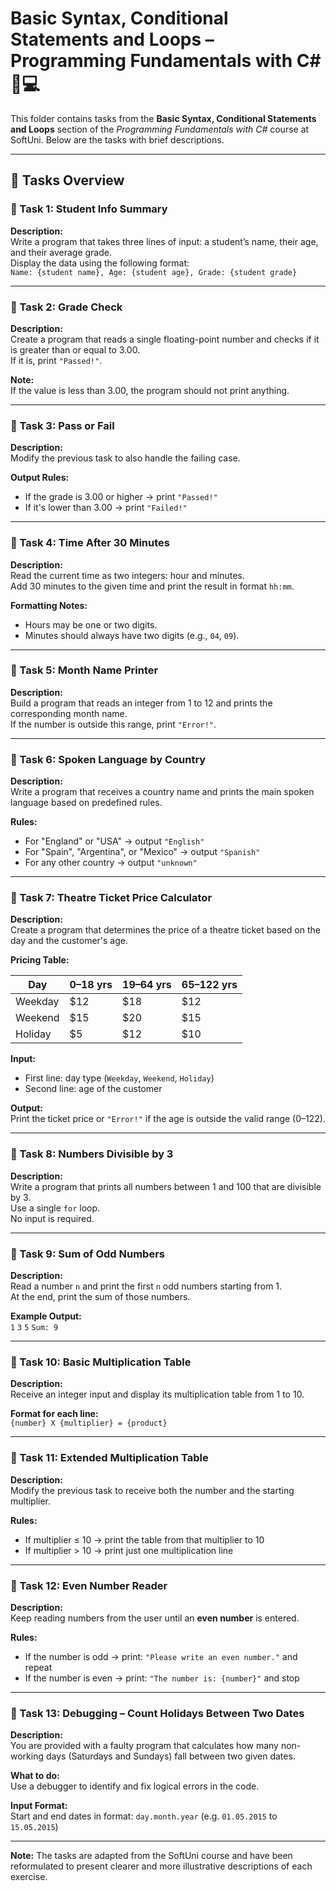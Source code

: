 # Basic Syntax, Conditional Statements and Loops – Programming Fundamentals with C# 🧑💻

This folder contains tasks from the **Basic Syntax, Conditional Statements and Loops** section of the _Programming Fundamentals with C#_ course at SoftUni. Below are the tasks with brief descriptions.

---

## 🔧 Tasks Overview

### 📝 Task 1: Student Info Summary

**Description:**  
Write a program that takes three lines of input: a student’s name, their age, and their average grade.  
Display the data using the following format:  
`Name: {student name}, Age: {student age}, Grade: {student grade}`

---

### 📝 Task 2: Grade Check

**Description:**  
Create a program that reads a single floating-point number and checks if it is greater than or equal to 3.00.  
If it is, print `"Passed!"`.

**Note:**  
If the value is less than 3.00, the program should not print anything.

---

### 📝 Task 3: Pass or Fail

**Description:**  
Modify the previous task to also handle the failing case.

**Output Rules:**  
- If the grade is 3.00 or higher → print `"Passed!"`  
- If it's lower than 3.00 → print `"Failed!"`

---

### 📝 Task 4: Time After 30 Minutes

**Description:**  
Read the current time as two integers: hour and minutes.  
Add 30 minutes to the given time and print the result in format `hh:mm`.

**Formatting Notes:**  
- Hours may be one or two digits.  
- Minutes should always have two digits (e.g., `04`, `09`).

---

### 📝 Task 5: Month Name Printer

**Description:**  
Build a program that reads an integer from 1 to 12 and prints the corresponding month name.  
If the number is outside this range, print `"Error!"`.

---

### 📝 Task 6: Spoken Language by Country

**Description:**  
Write a program that receives a country name and prints the main spoken language based on predefined rules.

**Rules:**  
- For "England" or "USA" → output `"English"`  
- For "Spain", "Argentina", or "Mexico" → output `"Spanish"`  
- For any other country → output `"unknown"`

---

### 📝 Task 7: Theatre Ticket Price Calculator

**Description:**  
Create a program that determines the price of a theatre ticket based on the day and the customer's age.

**Pricing Table:**

| Day      | 0–18 yrs | 19–64 yrs | 65–122 yrs |
|----------|----------|-----------|------------|
| Weekday  | $12      | $18       | $12        |
| Weekend  | $15      | $20       | $15        |
| Holiday  | $5       | $12       | $10        |

**Input:**  
- First line: day type (`Weekday`, `Weekend`, `Holiday`)  
- Second line: age of the customer

**Output:**  
Print the ticket price or `"Error!"` if the age is outside the valid range (0–122).

---

### 📝 Task 8: Numbers Divisible by 3

**Description:**  
Write a program that prints all numbers between 1 and 100 that are divisible by 3.  
Use a single `for` loop.  
No input is required.

---

### 📝 Task 9: Sum of Odd Numbers

**Description:**  
Read a number `n` and print the first `n` odd numbers starting from 1.  
At the end, print the sum of those numbers.

**Example Output:**  
`1`
`3`
`5`
`Sum: 9`

---

### 📝 Task 10: Basic Multiplication Table

**Description:**  
Receive an integer input and display its multiplication table from 1 to 10.

**Format for each line:**  
`{number} X {multiplier} = {product}`

---

### 📝 Task 11: Extended Multiplication Table

**Description:**  
Modify the previous task to receive both the number and the starting multiplier.

**Rules:**  
- If multiplier ≤ 10 → print the table from that multiplier to 10  
- If multiplier > 10 → print just one multiplication line

---

### 📝 Task 12: Even Number Reader

**Description:**  
Keep reading numbers from the user until an **even number** is entered.

**Rules:**  
- If the number is odd → print: `"Please write an even number."` and repeat  
- If the number is even → print: `"The number is: {number}"` and stop

---

### 📝 Task 13: Debugging – Count Holidays Between Two Dates

**Description:**  
You are provided with a faulty program that calculates how many non-working days (Saturdays and Sundays) fall between two given dates.

**What to do:**  
Use a debugger to identify and fix logical errors in the code.

**Input Format:**  
Start and end dates in format: `day.month.year` (e.g. `01.05.2015` to `15.05.2015`)

---

**Note:** The tasks are adapted from the SoftUni course and have been reformulated to present clearer and more illustrative descriptions of each exercise.
